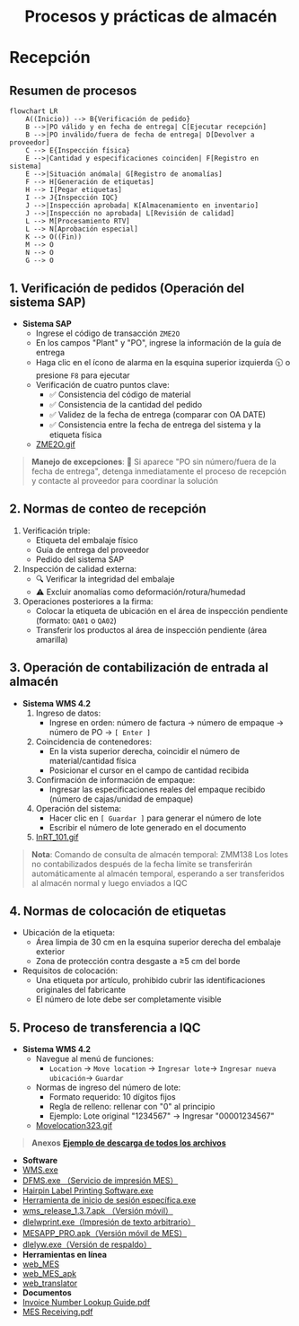 <div style="text-align: center;"> <h1>Procesos y prácticas de almacén</h1> </div>

# Recepción
## Resumen de procesos
```mermaid
flowchart LR
    A((Inicio)) --> B{Verificación de pedido}
    B -->|PO válido y en fecha de entrega| C[Ejecutar recepción]
    B -->|PO inválido/fuera de fecha de entrega| D[Devolver a proveedor]
    C --> E{Inspección física}
    E -->|Cantidad y especificaciones coinciden| F[Registro en sistema]
    E -->|Situación anómala| G[Registro de anomalías]
    F --> H[Generación de etiquetas]
    H --> I[Pegar etiquetas]
    I --> J{Inspección IQC}
    J -->|Inspección aprobada| K[Almacenamiento en inventario]
    J -->|Inspección no aprobada| L[Revisión de calidad]
    L --> M[Procesamiento RTV]
    L --> N[Aprobación especial]
    K --> O((Fin))
    M --> O
    N --> O
    G --> O
```


## 1. Verificación de pedidos (Operación del sistema SAP)
*  **Sistema SAP**
    - Ingrese el código de transacción `ZME2O`
    - En los campos "Plant" y "PO", ingrese la información de la guía de entrega
    - Haga clic en el ícono de alarma en la esquina superior izquierda 🕥 o presione `F8` para ejecutar
    - Verificación de cuatro puntos clave:
       - ✅ Consistencia del código de material
       - ✅ Consistencia de la cantidad del pedido
       - ✅ Validez de la fecha de entrega (comparar con OA DATE)
       - ✅ Consistencia entre la fecha de entrega del sistema y la etiqueta física
    - [ZME2O.gif](https://github.com/dlelyw/VTX_6501/blob/main/files/gif/ZME2O.gif)


> **Manejo de excepciones**:
> 🚨 Si aparece "PO sin número/fuera de la fecha de entrega", detenga inmediatamente el proceso de recepción y contacte al proveedor para coordinar la solución


## 2. Normas de conteo de recepción
1. Verificación triple:
   - Etiqueta del embalaje físico
   - Guía de entrega del proveedor
   - Pedido del sistema SAP
2. Inspección de calidad externa:
   - 🔍 Verificar la integridad del embalaje
   - ⚠️ Excluir anomalías como deformación/rotura/humedad
3. Operaciones posteriores a la firma:
   - Colocar la etiqueta de ubicación en el área de inspección pendiente (formato: `QA01` o `QA02`)
   - Transferir los productos al área de inspección pendiente (área amarilla)
   


## 3. Operación de contabilización de entrada al almacén
*  **Sistema WMS 4.2**
    1. Ingreso de datos:
       - Ingrese en orden: número de factura → número de empaque → número de PO → `[ Enter ]`
    2. Coincidencia de contenedores:
       - En la vista superior derecha, coincidir el número de material/cantidad física
       - Posicionar el cursor en el campo de cantidad recibida
    3. Confirmación de información de empaque:
       - Ingresar las especificaciones reales del empaque recibido (número de cajas/unidad de empaque)
    4. Operación del sistema:
       - Hacer clic en `[ Guardar ]` para generar el número de lote  
       - Escribir el número de lote generado en el documento
    5. [InRT_101.gif](https://github.com/dlelyw/VTX_6501/blob/main/files/gif/InRT_101.gif)       

> **Nota**:
> Comando de consulta de almacén temporal: ZMM138 Los lotes no contabilizados después de la fecha límite se transferirán automáticamente al almacén temporal, esperando a ser transferidos al almacén normal y luego enviados a IQC

## 4. Normas de colocación de etiquetas
*  Ubicación de la etiqueta:
    - Área limpia de 30 cm en la esquina superior derecha del embalaje exterior
    - Zona de protección contra desgaste a ≥5 cm del borde
*  Requisitos de colocación:
    - Una etiqueta por artículo, prohibido cubrir las identificaciones originales del fabricante
    - El número de lote debe ser completamente visible
 


## 5. Proceso de transferencia a IQC
* **Sistema WMS 4.2**
    - Navegue al menú de funciones:  
        - `Location` → `Move location` → `Ingresar lote`→ `Ingresar nueva ubicación`→ `Guardar`
    - Normas de ingreso del número de lote:
        - Formato requerido: 10 dígitos fijos
        - Regla de relleno: rellenar con "0" al principio  
        - Ejemplo: Lote original "1234567" → Ingresar "00001234567"
     - [Movelocation323.gif](https://github.com/dlelyw/VTX_6501/blob/main/files/gif/Movelocation323.gif)


> **Anexos** **<a href="https://github.com/dlelyw/VTX_6501/blob/main/files/gif/Download%20File%20Example.gif">Ejemplo de descarga de todos los archivos</a>**
- **Software**
- [WMS.exe](https://github.com/dlelyw/VTX_6501/blob/main/files/apps/WMS.exe)
- [DFMS.exe （Servicio de impresión MES）](https://github.com/dlelyw/VTX_6501/blob/main/files/apps/DFMS.exe)
- [Hairpin Label Printing Software.exe](https://github.com/dlelyw/VTX_6501/blob/main/files/apps/Hairpin%20Label%20Printing%20Software.exe)
- [Herramienta de inicio de sesión específica.exe](https://github.com/dlelyw/VTX_6501/blob/main/files/apps/Herramienta%20de%20inicio%20de%20sesión%20específica.exe)
- [wms_release_1.3.7.apk （Versión móvil）](https://github.com/dlelyw/VTX_6501/blob/main/files/apps/wms_release_1.3.7.apk)
- [dlelwprint.exe（Impresión de texto arbitrario）](https://github.com/dlelyw/VTX_6501/blob/main/files/apps/dlelwprint.exe)
- [MESAPP_PRO.apk（Versión móvil de MES）](https://github.com/dlelyw/VTX_6501/blob/main/files/apps/MESAPP_PRO.apk)
- [dlelyw.exe（Versión de respaldo）](https://github.com/dlelyw/VTX_6501/blob/main/files/apps/dlelyw.exe)
- **Herramientas en línea**
- [web_MES](http://10.97.245.205:92/login)
- [web_MES_apk](http://10.97.245.205:93)
- [web_translator](https://www.deepl.com/zh/translator)
- **Documentos**
- [Invoice Number Lookup Guide.pdf](https://github.com/dlelyw/VTX_6501/blob/main/files/pdf/Invoice%20Number%20Lookup%20Guide.pdf)  
- [MES Receiving.pdf](https://github.com/dlelyw/VTX_6501/blob/main/files/pdf/MES%20Receiving.pdf)